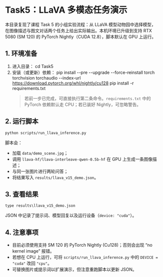 ﻿# Task5：LLaVA 多模态任务演示

本目录复现了课程 Task 5 的小组实验流程：从 LLaVA 模型动物园中选择模型，在图像描述与图文对话两个任务上给出实际输出。本机环境已升级到支持 RTX 5080 (SM 120) 的 PyTorch Nightly（CUDA 12.8），脚本默认在 GPU 上运行。

## 1. 环境准备

1. 进入目录：
   cd Task5
2. 安装（或更新）依赖：
   pip install --pre --upgrade --force-reinstall torch torchvision torchaudio --index-url https://download.pytorch.org/whl/nightly/cu128
   pip install -r requirements.txt
   > 若前一步已完成，可直接执行第二条命令。`requirements.txt` 中的 PyTorch 依赖默认走 CPU；若已装好 Nightly，可忽略警告。
   >

## 2. 运行脚本

    python scripts/run_llava_inference.py

脚本会：

- 加载 `data/demo_scene.jpg`；
- 调用 `llava-hf/llava-interleave-qwen-0.5b-hf` 在 GPU 上生成一条图像描述；
- 与同一张图片进行两轮问答；
- 将结果写入 `results/llava_v15_demo.json`。

## 3. 查看结果

    type results\llava_v15_demo.json

JSON 中记录了提示词、模型回复以及运行设备（`device: "cuda"`）。

## 4. 注意事项

- 目前必须使用支持 SM 120 的 PyTorch Nightly (Cu128)；否则会出现 “no kernel image” 报错。
- 若想在 CPU 上运行，可将 `scripts/run_llava_inference.py` 中的 `DEVICE = "cuda"` 改回 `"cpu"`。
- 可替换图片或提示词以扩展演示，但注意重跑脚本以更新 JSON。
